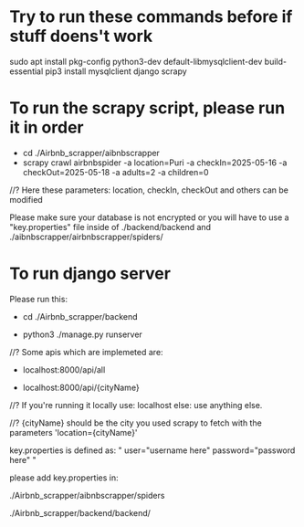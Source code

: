 # Try to run these commands before if stuff doens't work #
sudo apt install pkg-config python3-dev default-libmysqlclient-dev build-essential
pip3 install mysqlclient django scrapy

# To run the scrapy script, please run it in order #

- cd ./Airbnb_scrapper/aibnbscrapper
- scrapy crawl airbnbspider -a location=Puri -a checkIn=2025-05-16 -a checkOut=2025-05-18 -a adults=2 -a children=0

//? Here these parameters: location, checkIn, checkOut and others can be modified

Please make sure your database is not encrypted or you will have to use a "key.properties" file inside of ./backend/backend and ./aibnbscrapper/airbnbscrapper/spiders/

# To run django server #
Please run this:

- cd ./Airbnb_scrapper/backend

- python3 ./manage.py runserver

//? Some apis which are implemeted are:

- localhost:8000/api/all

- localhost:8000/api/{cityName}

//? If you're running it locally use: localhost else: use anything else.

//? {cityName} should be the city you used scrapy to fetch with the parameters 'location={cityName}'


key.properties is defined as:
"
user="username here"
password="password here"
"

please add key.properties in:

./Airbnb_scrapper/aibnbscrapper/spiders 

./Airbnb_scrapper/backend/backend/
